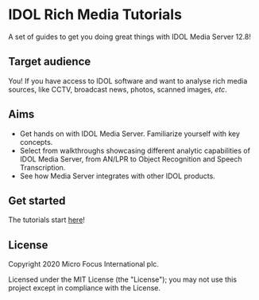 # IDOL Rich Media Tutorials

A set of guides to get you doing great things with IDOL Media Server 12.8!

## Target audience

You! If you have access to IDOL software and want to analyse rich media sources, like CCTV, broadcast news, photos, scanned images, *etc*.

## Aims

- Get hands on with IDOL Media Server.  Familiarize yourself with key concepts.
- Select from walkthroughs showcasing different analytic capabilities of IDOL Media Server, from AN/LPR to Object Recognition and Speech Transcription.
- See how Media Server integrates with other IDOL products.

## Get started

The tutorials start [here](tutorials/README.md)!

## License

Copyright 2020 Micro Focus International plc.

Licensed under the MIT License (the "License"); you may not use this project except in compliance with the License.
